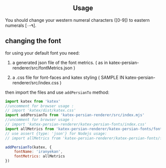 <h2 align="center">Usage</h2>

You should change your western numeral characters ([0-9]) to eastern numerals [۰-۹].

## changing the font

for using your default font you need:

1. a generated json file of the font metrics. ( as in katex-persian-renderer/src/fontMetrics.json )

2. a .css file for font-faces and katex styling ( SAMPLE IN katex-persian-renderer/src/index.css )

then import the files and use `addPersianTo` method: 

```javascript
import katex from 'katex'
//uncomment for browser usage :
// import 'katex/dist/katex.css' 
import addPersianTo from 'katex-persian-renderer/src/index.mjs'
//uncomment for browser usage :
// import 'katex-persian-renderer/katex-persian-fonts/index.css'
import allMetrics from 'katex-persian-renderer/katex-persian-fonts/fontMetrics.json'
// use assert {type: 'json'} for Nodejs usage:
// import allMetrics from 'katex-persian-renderer/katex-persian-fonts/fontMetrics.json' assert {type: 'json'};

addPersianTo(katex, {
    fontName: 'iranyekan',
    fontMetrics: allMetrics
})
```
